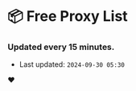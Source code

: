 # :package: Free Proxy List
### Updated every 15 minutes.

- Last updated: `2024-09-30 05:30`

:heart:
